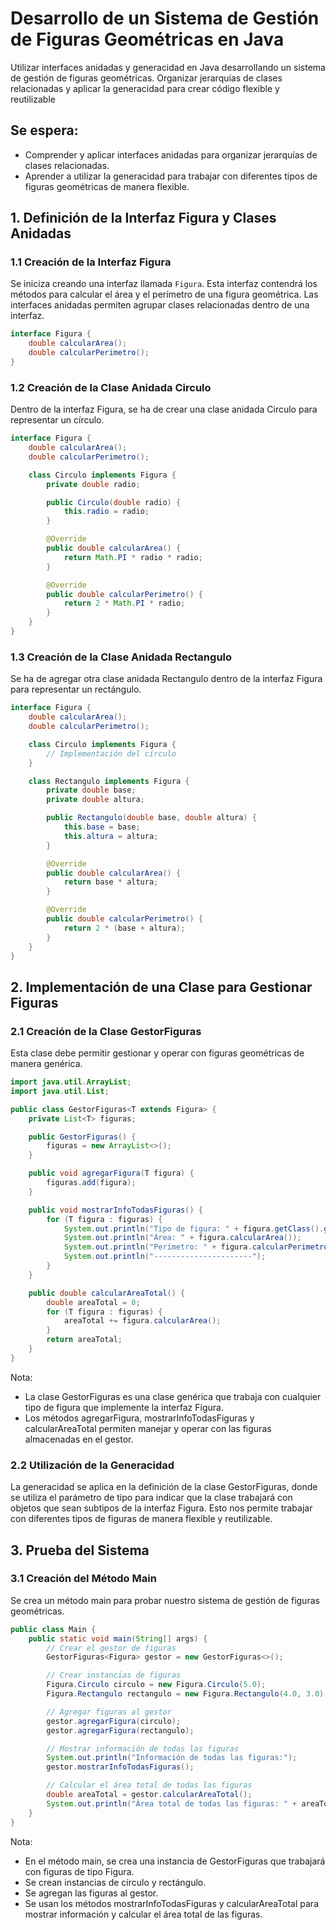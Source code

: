 # Desarrollo de un Sistema de Gestión de Figuras Geométricas en Java

Utilizar interfaces anidadas y generacidad en Java desarrollando un sistema de gestión de figuras geométricas. Organizar jerarquías de clases relacionadas y aplicar la generacidad para crear código flexible y reutilizable

## Se espera:

- Comprender y aplicar interfaces anidadas para organizar jerarquías de clases relacionadas.
- Aprender a utilizar la generacidad para trabajar con diferentes tipos de figuras geométricas de manera flexible.

## 1. Definición de la Interfaz Figura y Clases Anidadas

### 1.1 Creación de la Interfaz Figura

Se iniciza creando una interfaz llamada `Figura`. Esta interfaz contendrá los métodos para calcular el área y el perímetro de una figura geométrica. Las interfaces anidadas permiten agrupar clases relacionadas dentro de una interfaz.

```java
interface Figura {
    double calcularArea();
    double calcularPerimetro();
}
```

### 1.2 Creación de la Clase Anidada Circulo

Dentro de la interfaz Figura, se ha de crear una clase anidada Circulo para representar un círculo.

```java
interface Figura {
    double calcularArea();
    double calcularPerimetro();

    class Circulo implements Figura {
        private double radio;

        public Circulo(double radio) {
            this.radio = radio;
        }

        @Override
        public double calcularArea() {
            return Math.PI * radio * radio;
        }

        @Override
        public double calcularPerimetro() {
            return 2 * Math.PI * radio;
        }
    }
}
```

### 1.3 Creación de la Clase Anidada Rectangulo

Se ha de agregar otra clase anidada Rectangulo dentro de la interfaz Figura para representar un rectángulo.

```java
interface Figura {
    double calcularArea();
    double calcularPerimetro();

    class Circulo implements Figura {
        // Implementación del círculo
    }

    class Rectangulo implements Figura {
        private double base;
        private double altura;

        public Rectangulo(double base, double altura) {
            this.base = base;
            this.altura = altura;
        }

        @Override
        public double calcularArea() {
            return base * altura;
        }

        @Override
        public double calcularPerimetro() {
            return 2 * (base + altura);
        }
    }
}
```

## 2. Implementación de una Clase para Gestionar Figuras
### 2.1 Creación de la Clase GestorFiguras
Esta clase debe permitir  gestionar y operar con figuras geométricas de manera genérica.

```java
import java.util.ArrayList;
import java.util.List;

public class GestorFiguras<T extends Figura> {
    private List<T> figuras;

    public GestorFiguras() {
        figuras = new ArrayList<>();
    }

    public void agregarFigura(T figura) {
        figuras.add(figura);
    }

    public void mostrarInfoTodasFiguras() {
        for (T figura : figuras) {
            System.out.println("Tipo de figura: " + figura.getClass().getSimpleName());
            System.out.println("Área: " + figura.calcularArea());
            System.out.println("Perímetro: " + figura.calcularPerimetro());
            System.out.println("----------------------");
        }
    }

    public double calcularAreaTotal() {
        double areaTotal = 0;
        for (T figura : figuras) {
            areaTotal += figura.calcularArea();
        }
        return areaTotal;
    }
}
```

Nota:

- La clase GestorFiguras es una clase genérica que trabaja con cualquier tipo de figura que implemente la interfaz Figura.
- Los métodos agregarFigura, mostrarInfoTodasFiguras y calcularAreaTotal permiten manejar y operar con las figuras almacenadas en el gestor.

### 2.2 Utilización de la Generacidad
La generacidad se aplica en la definición de la clase GestorFiguras, donde se utiliza el parámetro de tipo <T extends Figura> para indicar que la clase trabajará con objetos que sean subtipos de la interfaz Figura. Esto nos permite trabajar con diferentes tipos de figuras de manera flexible y reutilizable.

## 3. Prueba del Sistema
### 3.1 Creación del Método Main
Se crea un método main para probar nuestro sistema de gestión de figuras geométricas.

```java
public class Main {
    public static void main(String[] args) {
        // Crear el gestor de figuras
        GestorFiguras<Figura> gestor = new GestorFiguras<>();

        // Crear instancias de figuras
        Figura.Circulo circulo = new Figura.Circulo(5.0);
        Figura.Rectangulo rectangulo = new Figura.Rectangulo(4.0, 3.0);

        // Agregar figuras al gestor
        gestor.agregarFigura(circulo);
        gestor.agregarFigura(rectangulo);

        // Mostrar información de todas las figuras
        System.out.println("Información de todas las figuras:");
        gestor.mostrarInfoTodasFiguras();

        // Calcular el área total de todas las figuras
        double areaTotal = gestor.calcularAreaTotal();
        System.out.println("Área total de todas las figuras: " + areaTotal);
    }
}
```
Nota:
- En el método main, se crea una instancia de GestorFiguras que trabajará con figuras de tipo Figura.
- Se crean instancias de círculo y rectángulo.
- Se agregan las figuras al gestor.
- Se usan  los métodos mostrarInfoTodasFiguras y calcularAreaTotal para mostrar información y calcular el área total de las figuras.
